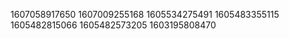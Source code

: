1607058917650
1607009255168
1605534275491
1605483355115
1605482815066
1605482573205
1603195808470


